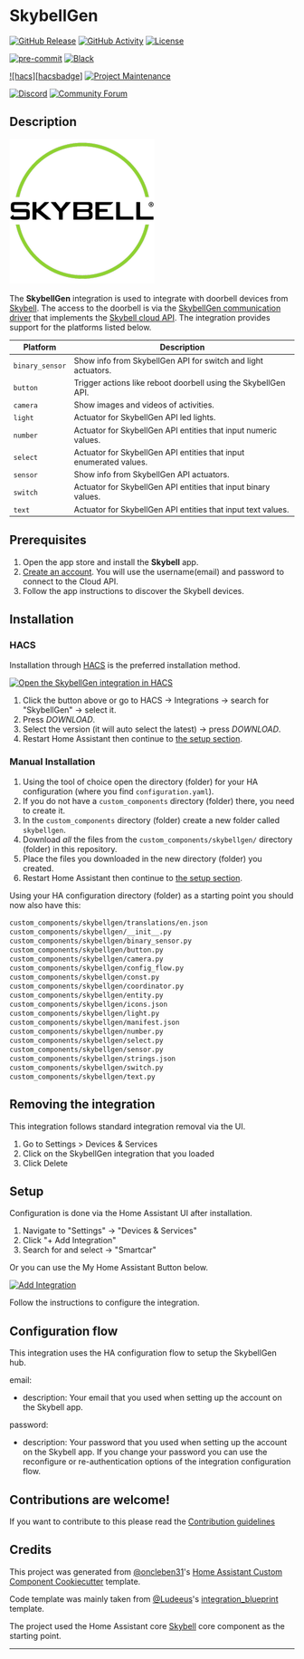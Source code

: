 # SkybellGen

[![GitHub Release][releases-shield]][releases]
[![GitHub Activity][commits-shield]][commits]
[![License][license-shield]](LICENSE)

[![pre-commit][pre-commit-shield]][pre-commit]
[![Black][black-shield]][black]

[![hacs][hacsbadge]][hacs]
[![Project Maintenance][maintenance-shield]][user_profile]

[![Discord][discord-shield]][discord]
[![Community Forum][forum-shield]][forum]

## Description

![Skybell](skybell.png)

The **SkybellGen** integration is used to integrate with doorbell devices from [Skybell](https://skybell.com/).
The access to the doorbell is via the [SkybellGen communication driver](https://pypi.org/project/aioskybellgen/)
that implements the [Skybell cloud API](https://api.skybell.network/docs/).
The integration provides support for the platforms listed below.

| Platform        | Description                                                        |
| --------------- | ------------------------------------------------------------------ |
| `binary_sensor` | Show info from SkybellGen API for switch and light actuators.      |
| `button`        | Trigger actions like reboot doorbell using the SkybellGen API.     |
| `camera`        | Show images and videos of activities.                              |
| `light`         | Actuator for SkybellGen API led lights.                            |
| `number`        | Actuator for SkybellGen API entities that input numeric values.    |
| `select`        | Actuator for SkybellGen API entities that input enumerated values. |
| `sensor`        | Show info from SkybellGen API actuators.                           |
| `switch`        | Actuator for SkybellGen API entities that input binary values.     |
| `text`          | Actuator for SkybellGen API entities that input text values.       |

## Prerequisites

1. Open the app store and install the **Skybell** app.
2. [Create an account](https://support.skybell.com/hc/en-us/articles/36672108421645-Account-Creation-and-Verification).
   You will use the username(email) and password to connect to the Cloud API.
3. Follow the app instructions to discover the Skybell devices.

## Installation

### HACS

Installation through [HACS][hacs] is the preferred installation method.

[![Open the SkybellGen integration in HACS][hacs-badge]][hacs-open]

1. Click the button above or go to HACS &rarr; Integrations &rarr; search for
   "SkybellGen" &rarr; select it.
1. Press _DOWNLOAD_.
1. Select the version (it will auto select the latest) &rarr; press _DOWNLOAD_.
1. Restart Home Assistant then continue to [the setup section](#setup).

### Manual Installation

1. Using the tool of choice open the directory (folder) for your HA configuration (where you find `configuration.yaml`).
2. If you do not have a `custom_components` directory (folder) there, you need to create it.
3. In the `custom_components` directory (folder) create a new folder called `skybellgen`.
4. Download _all_ the files from the `custom_components/skybellgen/` directory (folder) in this repository.
5. Place the files you downloaded in the new directory (folder) you created.
6. Restart Home Assistant then continue to [the setup section](#setup).

Using your HA configuration directory (folder) as a starting point you should now also have this:

```text
custom_components/skybellgen/translations/en.json
custom_components/skybellgen/__init__.py
custom_components/skybellgen/binary_sensor.py
custom_components/skybellgen/button.py
custom_components/skybellgen/camera.py
custom_components/skybellgen/config_flow.py
custom_components/skybellgen/const.py
custom_components/skybellgen/coordinator.py
custom_components/skybellgen/entity.py
custom_components/skybellgen/icons.json
custom_components/skybellgen/light.py
custom_components/skybellgen/manifest.json
custom_components/skybellgen/number.py
custom_components/skybellgen/select.py
custom_components/skybellgen/sensor.py
custom_components/skybellgen/strings.json
custom_components/skybellgen/switch.py
custom_components/skybellgen/text.py
```

## Removing the integration

This integration follows standard integration removal via the UI.

1. Go to Settings > Devices & Services
2. Click on the SkybellGen integration that you loaded
3. Click Delete

## Setup

Configuration is done via the Home Assistant UI after installation.

1. Navigate to "Settings" &rarr; "Devices & Services"
1. Click "+ Add Integration"
1. Search for and select &rarr; "Smartcar"

Or you can use the My Home Assistant Button below.

[![Add Integration](https://my.home-assistant.io/badges/config_flow_start.svg)][config-flow-start]

Follow the instructions to configure the integration.

## Configuration flow

This integration uses the HA configuration flow to setup the SkybellGen hub.

email:

- description: Your email that you used when setting up the account on the Skybell app.

password:

- description: Your password that you used when setting up the account on the Skybell app. If you
  change your password you can use the reconfigure or re-authentication options of the integration configuration flow.

<!---->

## Contributions are welcome!

If you want to contribute to this please read the [Contribution guidelines](CONTRIBUTING.md)

## Credits

This project was generated from [@oncleben31](https://github.com/oncleben31)'s [Home Assistant Custom Component Cookiecutter](https://github.com/oncleben31/cookiecutter-homeassistant-custom-component) template.

Code template was mainly taken from [@Ludeeus](https://github.com/ludeeus)'s [integration_blueprint][integration_blueprint] template.

The project used the Home Assistant core [Skybell](https://www.home-assistant.io/integrations/skybell/) core component as the starting point.

---

[integration_blueprint]: https://github.com/custom-components/integration_blueprint
[black]: https://github.com/psf/black
[black-shield]: https://img.shields.io/badge/code%20style-black-000000.svg?style=for-the-badge
[commits-shield]: https://img.shields.io/github/commit-activity/y/tcareyintx/skybellgen.svg?style=for-the-badge
[commits]: https://github.com/tcareyintx/skybellgen/commits/main
[hacs]: https://hacs.xyz/
[hacs-repo]: https://github.com/hacs/integration
[hacs-badge]: https://my.home-assistant.io/badges/hacs_repository.svg
[hacs-open]: https://my.home-assistant.io/redirect/hacs_repository/?owner=tcareyintx&repository=SkybellGen&category=integration
[releases]: https://github.com/tcareyintx/skybellgen/releases
[config-flow-start]: https://my.home-assistant.io/redirect/config_flow_start/?domain=smartcar
[discord]: https://discord.gg/Qa5fW2R
[discord-shield]: https://img.shields.io/discord/330944238910963714.svg?style=for-the-badge
[skybellimg]: skybell.png
[forum-shield]: https://img.shields.io/badge/community-forum-brightgreen.svg?style=for-the-badge
[forum]: https://community.home-assistant.io/
[license-shield]: https://img.shields.io/github/license/tcareyintx/skybellgen.svg?style=for-the-badge
[maintenance-shield]: https://img.shields.io/badge/maintainer-%40tcareyintx-blue.svg?style=for-the-badge
[pre-commit]: https://github.com/pre-commit/pre-commit
[pre-commit-shield]: https://img.shields.io/badge/pre--commit-enabled-brightgreen?style=for-the-badge
[releases-shield]: https://img.shields.io/github/release/tcareyintx/skybellgen.svg?style=for-the-badge
[releases]: https://github.com/tcareyintx/skybellgen/releases
[user_profile]: https://github.com/tcareyintx
